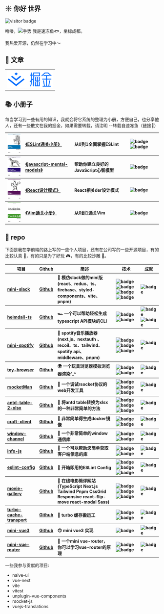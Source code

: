 <h2>☀️ 你好 世界</h2>
<img src="https://visitor-badge.glitch.me/badge?page_id=sudongyuer.sudongyuer" alt="visitor badge" />
<p>哈喽，<img src="https://media.giphy.com/media/hvRJCLFzcasrR4ia7z/giphy.gif" width="25" alt="手势"> 我是速冻鱼🐟，坐标成都。</p>
<p>我热爱开源，仍然在学习中～</p>
<h2>🙌 文章</h2>
<table>
  <tr>
    <td>
      <a href="https://juejin.cn/user/2867982785579102" target="_blank">
        <img width="150" src="./src/images/icons/juejin.png" alt="掘金">
      </a>
    </td>
  </tr>
</table>
<h2>📚 小册子</h2>
<p>每当学习到一些有用的知识，我就会将它系统的整理为小册，方便自己，也分享他人，还有一些散文在我的掘金，如果需要转载，请注明 --转载自速冻鱼（链接🔗）</p>
<table>
  <tbody align="left">
    <tr>
      <th align="center">
        <img width="80" src="./src/images/covers/ESLint通关小册.jpeg" alt="《ESLint通关小册》">
      </th>
      <th>
        <a href="https://github.com/sudongyuer/learn-eslint" target="_blank">《ESLint通关小册》</a>
      </th>
      <th>从0到1全面掌握ESLint</th>
      <th>
        <img src="https://img.shields.io/github/stars/sudongyuer/learn-eslint?style=flat-square" alt="badge">
        <img src="https://img.shields.io/github/forks/sudongyuer/learn-eslint?style=flat-square" alt="badge">
      </th>
    </tr>
    <tr>
      <th align="center">
        <img width="80" src="./src/images/covers/JavaScript.jpg" alt="《javascript-mental-models》">
      </th>
      <th>
        <a href="https://github.com/sudongyuer/javascript-mental-models" target="_blank">《javascript-mental-models》</a>
      </th>
      <th>帮助你建立良好的JavaScript心智模型</th>
      <th>
        <img src="https://img.shields.io/github/stars/sudongyuer/javascript-mental-models?style=flat-square" alt="badge">
      </th>
    </tr>
    <tr>
      <th align="center">
        <img width="80" src="./src/images/covers/React.jpg" alt="《React设计模式》">
      </th>
      <th>
        <a href="https://github.com/sudongyuer/react-patterns" target="_blank">《React设计模式》</a>
      </th>
      <th>React相关der设计模式</th>
      <th>
        <img src="https://img.shields.io/github/stars/sudongyuer/react-patterns?style=flat-square" alt="badge">
      </th>
    </tr>
    <tr>
      <th align="center">
        <img width="80" src="./src/images/covers/Vim通关小册.jpg" alt="《Vim通关小册》">
      </th>
      <th>
        <a href="https://github.com/sudongyuer/learn-vim" target="_blank">《Vim通关小册》</a>
      </th>
      <th>从0到1通关Vim</th>
      <th>
        <img src="https://img.shields.io/github/stars/sudongyuer/learn-vim?style=flat-square" alt="badge">
      </th>
    </tr>
  </tbody>
</table>
<h2>💼 repo</h2>
<p>下面是我在学前端的路上写的一些个人项目，还有在公司写的一些开源项目，有的比较认真 🧐，有的只是为了好玩 🎮，有的比较沙雕 🤪。</p>
<table>
  <thead align="center">
    <tr>
      <th>项目</th>
      <th>Github</th>
      <th>简述</th>
      <th>技术</th>
      <th>成就</th>
    </tr>
  </thead>
  <tbody align="left">
    <tr>
      <th>
        <a href="https://mini-slack.vercel.app/" target="_blank">
        mini-slack</a>
      </th>
      <th>
        <a href="https://github.com/sudongyuer/mini-slack" target="_blank">Github</a>
      </th>
      <th>🦄 模仿slack做的mini版(react、redux、ts、firebase、styled-components、vite、pnpm)</th>
      <th>
        <img src="https://img.shields.io/badge/TypeScript-007ACC?style=flat-square&amp;logo=typescript&amp;logoColor=white" alt="badge">
        <img src="https://img.shields.io/badge/React-20232A?style=flat-square&amp;logo=react&amp;logoColor=61DAFB" alt="badge">
        <img src="https://img.shields.io/badge/React_Router-CA4245?style=flat-square&amp;logo=react-router&amp;logoColor=white" alt="badge">
        <img src="https://img.shields.io/badge/Redux-593D88?style=flat-square&amp;logo=redux&amp;logoColor=white" alt="badge">
      </th>
      <th>
        <img src="https://img.shields.io/github/stars/sudongyuer/mini-slack?style=flat-square" alt="badge">
      </th>
    </tr>
    <tr>
      <th>
        <a href="https://github.com/HaiyaoTec/heimdall-ts" target="_blank">
        heimdall-ts</a>
      </th>
      <th>
        <a href="https://github.com/HaiyaoTec/heimdall-ts" target="_blank">Github</a>
      </th>
      <th>🏎 一个可以帮助轻松生成typescript API模块的CLI</th>
      <th>
        <img src="https://img.shields.io/badge/TypeScript-007ACC?style=flat-square&amp;logo=typescript&amp;logoColor=white" alt="badge">
        <img src="https://img.shields.io/badge/Node.js-43853D?style=flat-square&amp;logo=node.js&amp;logoColor=white" alt="badge">
      </th>
      <th>
        <img src="https://img.shields.io/github/stars/HaiyaoTec/heimdall-ts?style=flat-square" alt="badge">
        <img src="https://img.shields.io/npm/dt/@haiyaotec/heimdall-ts.svg" alt="badge">
      </th>
    </tr>
    <tr>
      <th>
        <a href="https://mini-spotify-rose.vercel.app/" target="_blank">
        mini-spotify</a>
      </th>
      <th>
        <a href="https://github.com/sudongyuer/mini-spotify" target="_blank">Github</a>
      </th>
      <th>🎸 spotify音乐播放器(next.js、nextauth 、recoil、ts、tailwind、spotify api、middleware、pnpm)</th>
      <th>
        <img src="https://img.shields.io/badge/TypeScript-007ACC?style=flat-square&amp;logo=typescript&amp;logoColor=white" alt="badge">
        <img src="https://img.shields.io/badge/Next.js-black?style=flat-square&amp;logo=next.js&amp;logoColor=white" alt="badge">
        <img src="https://img.shields.io/badge/Tailwind_CSS-38B2AC?style=flat-square&amp;logo=tailwind-css&amp;logoColor=white" alt="badge">
      </th>
      <th>
        <img src="https://img.shields.io/github/stars/sudongyuer/mini-spotify?style=flat-square" alt="badge">
      </th>
    </tr>
    <tr>
      <th>
        <a href="https://github.com/sudongyuer/toy-browser" target="_blank">
        toy-browser</a>
      </th>
      <th>
        <a href="https://github.com/sudongyuer/toy-browser" target="_blank">Github</a>
      </th>
      <th>🌍 一个玩具浏览器模拟浏览器渲染^_^</th>
      <th>
        <img src="https://img.shields.io/badge/JavaScript-F7DF1E?style=flat-square&amp;logo=javascript&amp;logoColor=black" alt="badge">
        <img src="https://img.shields.io/badge/Node.js-43853D?style=flat-square&amp;logo=node.js&amp;logoColor=white" alt="badge">
      </th>
      <th>
        <img src="https://img.shields.io/github/stars/sudongyuer/toy-browser?style=flat-square" alt="badge">
      </th>
    </tr>
    <tr>
      <th>
        <a href="http://rsocketman.com/" target="_blank">
        rsocketMan</a>
      </th>
      <th>
        <a href="https://github.com/HaiyaoTec/rsocketMan" target="_blank">Github</a>
      </th>
      <th>🍁 一个调试rsocket协议的web开发工具</th>
      <th>
        <img src="https://img.shields.io/badge/TypeScript-007ACC?style=flat-square&amp;logo=typescript&amp;logoColor=white" alt="badge">
        <img src="https://img.shields.io/badge/React-20232A?style=flat-square&amp;logo=react&amp;logoColor=61DAFB" alt="badge">
        <img src="https://img.shields.io/badge/Redux-593D88?style=flat-square&amp;logo=redux&amp;logoColor=white" alt="badge">
      </th>
      <th>
        <img src="https://img.shields.io/github/stars/HaiyaoTec/rsocketMan?style=flat-square" alt="badge">
      </th>
    </tr>
    <tr>
      <th>
        <a href="https://github.com/sudongyuer/antd-table-2-xlsx" target="_blank">
        antd-table-2-xlsx</a>
      </th>
      <th>
        <a href="https://github.com/sudongyuer/antd-table-2-xlsx" target="_blank">Github</a>
      </th>
      <th>🐥 将antd table转换为xlsx的一种非常简单的方法</th>
      <th>
        <img src="https://img.shields.io/badge/TypeScript-007ACC?style=flat-square&amp;logo=typescript&amp;logoColor=white" alt="badge">
        <img src="https://img.shields.io/badge/React-20232A?style=flat-square&amp;logo=react&amp;logoColor=61DAFB" alt="badge">
        <img src="https://img.shields.io/badge/Redux-593D88?style=flat-square&amp;logo=redux&amp;logoColor=white" alt="badge">
      </th>
      <th>
        <img src="https://img.shields.io/github/stars/sudongyuer/antd-table-2-xlsx?style=flat-square" alt="badge">
      </th>
    </tr>
    <tr>
      <th>
        <a href="https://github.com/HaiyaoTec/craft-client" target="_blank">
        craft-client</a>
      </th>
      <th>
        <a href="https://github.com/HaiyaoTec/craft-client" target="_blank">Github</a>
      </th>
      <th>👑 非常简单得生成docker镜像</th>
      <th>
        <img src="https://img.shields.io/badge/JavaScript-F7DF1E?style=flat-square&amp;logo=javascript&amp;logoColor=black" alt="badge">
        <img src="https://img.shields.io/badge/Node.js-43853D?style=flat-square&amp;logo=node.js&amp;logoColor=white" alt="badge">
      </th>
      <th>
        <img src="https://img.shields.io/github/stars/HaiyaoTec/craft-client?style=flat-square" alt="badge">
      </th>
    </tr>
    <tr>
      <th>
        <a href="https://github.com/HaiyaoTec/window-channel" target="_blank">
        window-channel</a>
      </th>
      <th>
        <a href="https://github.com/HaiyaoTec/window-channel" target="_blank">Github</a>
      </th>
      <th>🌈 一个非常简单的window通信库</th>
      <th>
        <img src="https://img.shields.io/badge/TypeScript-007ACC?style=flat-square&amp;logo=typescript&amp;logoColor=white" alt="badge">
        <img src="https://img.shields.io/badge/Node.js-43853D?style=flat-square&amp;logo=node.js&amp;logoColor=white" alt="badge">
      </th>
      <th>
        <img src="https://img.shields.io/github/stars/HaiyaoTec/window-channel?style=flat-square" alt="badge">
      </th>
    </tr>
    <tr>
      <th>
        <a href="https://github.com/HaiyaoTec/info-js" target="_blank">
        info-js</a>
      </th>
      <th>
        <a href="https://github.com/HaiyaoTec/info-js" target="_blank">Github</a>
      </th>
      <th>🥷 一个可以帮助您简单获取客户端信息的库</th>
      <th>
        <img src="https://img.shields.io/badge/JavaScript-F7DF1E?style=flat-square&amp;logo=javascript&amp;logoColor=black" alt="badge">
        <img src="https://img.shields.io/badge/Node.js-43853D?style=flat-square&amp;logo=node.js&amp;logoColor=white" alt="badge">
      </th>
      <th>
        <img src="https://img.shields.io/github/stars/HaiyaoTec/info-js?style=flat-square" alt="badge">
      </th>
    </tr>
    <tr>
      <th>
        <a href="https://github.com/sudongyuer/eslint-config" target="_blank">
        eslint-config</a>
      </th>
      <th>
        <a href="https://github.com/sudongyuer/eslint-config" target="_blank">Github</a>
      </th>
      <th>🐇 开箱即用的ESLint Config</th>
      <th>
        <img src="https://img.shields.io/badge/TypeScript-007ACC?style=flat-square&amp;logo=typescript&amp;logoColor=white" alt="badge">
        <img src="https://img.shields.io/badge/Node.js-43853D?style=flat-square&amp;logo=node.js&amp;logoColor=white" alt="badge">
        <img src="https://img.shields.io/badge/eslint-3A33D1?style=flat-square&amp;logo=eslint&amp;logoColor=white" alt="badge">
      </th>
      <th>
        <img src="https://img.shields.io/github/stars/sudongyuer/eslint-config?style=flat-square" alt="badge">
      </th>
    </tr>
    <tr>
      <th>
        <a href="https://movie-gallery-sudongyuer.vercel.app/" target="_blank">
        movie-gallery</a>
      </th>
      <th>
        <a href="https://github.com/sudongyuer/movie-gallery" target="_blank">Github</a>
      </th>
      <th>🍁 在线电影简评网站(TypeScript Next.js Tailwind Pnpm CssGrid Responsive react-flip-move react-modal Sass)</th>
      <th>
        <img src="https://img.shields.io/badge/TypeScript-007ACC?style=flat-square&amp;logo=typescript&amp;logoColor=white" alt="badge">
        <img src="https://img.shields.io/badge/Next.js-black?style=flat-square&amp;logo=next.js&amp;logoColor=white" alt="badge">
        <img src="https://img.shields.io/badge/Tailwind_CSS-38B2AC?style=flat-square&amp;logo=tailwind-css&amp;logoColor=white" alt="badge">
      </th>
      <th>
        <img src="https://img.shields.io/github/stars/sudongyuer/movie-gallery?style=flat-square" alt="badge">
      </th>
    </tr>
    <tr>
      <th>
        <a href="https://github.com/sudongyuer/turbo-cache-transport" target="_blank">
        turbo-cache-transport</a>
      </th>
      <th>
        <a href="https://github.com/sudongyuer/turbo-cache-transport" target="_blank">Github</a>
      </th>
      <th>👻 turbo 缓存搬运工</th>
      <th>
        <img src="https://img.shields.io/badge/TypeScript-007ACC?style=flat-square&amp;logo=typescript&amp;logoColor=white" alt="badge">
        <img src="https://img.shields.io/badge/Node.js-43853D?style=flat-square&amp;logo=node.js&amp;logoColor=white" alt="badge">
      </th>
      <th>
        <img src="https://img.shields.io/github/stars/sudongyuer/turbo-cache-transport?style=flat-square" alt="badge">
      </th>
    </tr>
    <tr>
      <th>
        <a href="https://github.com/sudongyuer/mini-vue3" target="_blank">
        mini-vue3</a>
      </th>
      <th>
        <a href="https://github.com/sudongyuer/mini-vue3" target="_blank">Github</a>
      </th>
      <th>🙃 mini vue3 实现</th>
      <th>
        <img src="https://img.shields.io/badge/TypeScript-007ACC?style=flat-square&amp;logo=typescript&amp;logoColor=white" alt="badge">
      </th>
      <th>
        <img src="https://img.shields.io/github/stars/sudongyuer/mini-vue3?style=flat-square" alt="badge">
      </th>
    </tr>
    <tr>
      <th>
        <a href="https://github.com/sudongyuer/mini-vue-router" target="_blank">
        mini-vue-router</a>
      </th>
      <th>
        <a href="https://github.com/sudongyuer/mini-vue-router" target="_blank">Github</a>
      </th>
      <th>🐧 一个mini vue-router，你可以学习vue-router的原理</th>
      <th>
        <img src="https://img.shields.io/badge/Vue.js-35495E?style=flat-square&amp;logo=vue.js&amp;logoColor=4FC08" alt="badge">
        <img src="https://img.shields.io/badge/JavaScript-F7DF1E?style=flat-square&amp;logo=javascript&amp;logoColor=black" alt="badge">
      </th>
      <th>
        <img src="https://img.shields.io/github/stars/sudongyuer/mini-vue-router?style=flat-square" alt="badge">
      </th>
    </tr>
  </tbody>
</table>
<p>一些我参与贡献的项目:</p>
<ul>
  <li>naive-ui</li>
  <li>vue-next</li>
  <li>vite</li>
  <li>vitest</li>
  <li>unplugin-vue-components</li>
  <li>rsocket-js</li>
  <li>vuejs-translations</li>
</ul>